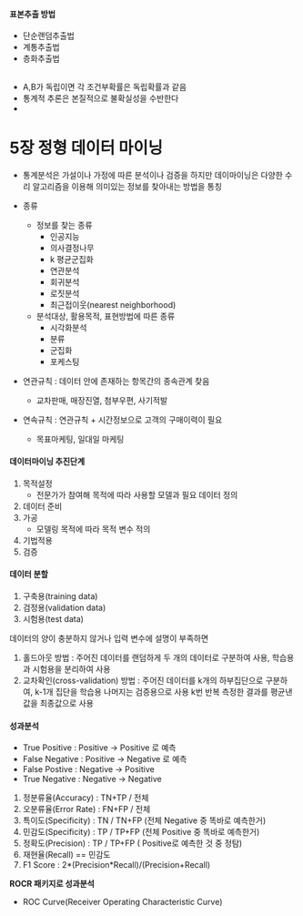 

#### 표본추출 방법
* 단순랜덤추출법
* 계통추출법
* 층화추출법


##
* A,B가 독립이면 각 조건부확률은 독립확률과 같음
* 통계적 추론은 본질적으로 불확실성을 수반한다
* 

# 5장 정형 데이터 마이닝

* 통계분석은 가설이나 가정에 따른 분석이나 검증을 하지만 데이마이닝은 다양한 수리 알고리즘을 이용해 의미있는 정보를 찾아내는 방법을 통칭
* 종류
	* 정보를 찾는 종류
		* 인공지능
		* 의사결정나무
		* k 평균군집화
		* 연관분석
		* 회귀분석
		* 로짓분석
		* 최근접이웃(nearest neighborhood)
	* 분석대상, 활용목적, 표현방법에 따른 종류
		* 시각화분석
		* 분류
		* 군집화
		* 포케스팅

* 연관규칙 : 데이터 안에 존재하는 항목간의 종속관계 찾음
	* 교차판매, 매장진열, 첨부우편, 사기적발
* 연속규칙 : 연관규칙 + 시간정보으로 고객의 구매이력이 필요
	* 목표마케팅, 일대일 마케팅

#### 데이터마이닝 추진단계
1. 목적설정
	- 전문가가 참여해 목적에 따라 사용할 모델과 필요 데이터 정의
2. 데이터 준비
3. 가공
	- 모델링 목적에 따라 목적 변수 적의
4. 기법적용
5. 검증

#### 데이터 분할
1. 구축용(training data)
2. 검정용(validation data)
3. 시험용(test data)

데이터의 양이 충분하지 않거나 입력 변수에 설명이 부족하면
1. 홀드아웃 방법 : 주어진 데이터를 랜덤하게 두 개의 데이터로 구분하여 사용, 학습용과 시험용을 분리하여 사용
2. 교차확인(cross-validation) 방법 : 주어진 데이터를 k개의 하부집단으로 구분하여, k-1개 집단을 학습용 나머지는 검증용으로 사용
 k번 반복 측정한 결과를 평균낸 값을 최종값으로 사용

#### 성과분석
* True Positive : Positive -> Positive 로 예측
* False Negative : Positive -> Negative 로 예측
* False Postive : Negative -> Positive 
* True Negative : Negative -> Negative

1. 정분류율(Accuracy) : TN+TP / 전체
2. 오분류율(Error Rate) : FN+FP / 전체
3. 특이도(Specificity) : TN / TN+FP (전체 Negative 중 똑바로 예측한거)
4. 민감도(Specificity) : TP / TP+FP (전체 Positive 중 똑바로 예측한거)
5. 정확도(Precision) : TP / TP+FP ( Positive로 예측한 것 중 정탐)
6. 재현율(Recall) == 민감도
7. F1 Score : 2*(Precision*Recall)/(Precision+Recall)

**ROCR 패키지로 성과분석**
* ROC Curve(Receiver Operating Characteristic Curve)
<!--stackedit_data:
eyJoaXN0b3J5IjpbLTExODk3ODc5OTcsLTEyMDE5MDgwMjMsLT
IwOTQwOTYzMzQsLTIwMzM1NjM3NzAsLTIwODg3NDY2MTJdfQ==

-->